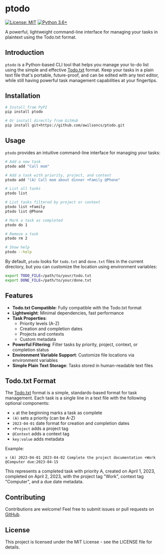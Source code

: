 # ptodo

[![License: MIT](https://img.shields.io/badge/License-MIT-yellow.svg)](https://opensource.org/licenses/MIT)
[![Python 3.6+](https://img.shields.io/badge/python-3.6+-blue.svg)](https://www.python.org/downloads/)

A powerful, lightweight command-line interface for managing your tasks in plaintext using the Todo.txt format.

## Introduction

`ptodo` is a Python-based CLI tool that helps you manage your to-do list using the simple and effective [Todo.txt](http://todotxt.org/) format. Keep your tasks in a plain text file that's portable, future-proof, and can be edited with any text editor, while still having powerful task management capabilities at your fingertips.

## Installation

```bash
# Install from PyPI
pip install ptodo

# Or install directly from GitHub
pip install git+https://github.com/awilsoncs/ptodo.git
```

## Usage

`ptodo` provides an intuitive command-line interface for managing your tasks:

```bash
# Add a new task
ptodo add "Call mom"

# Add a task with priority, project, and context
ptodo add "(A) Call mom about dinner +Family @Phone"

# List all tasks
ptodo list

# List tasks filtered by project or context
ptodo list +Family
ptodo list @Phone

# Mark a task as completed
ptodo do 1

# Remove a task
ptodo rm 2

# Show help
ptodo --help
```

By default, `ptodo` looks for `todo.txt` and `done.txt` files in the current directory, but you can customize the location using environment variables:

```bash
export TODO_FILE=/path/to/your/todo.txt
export DONE_FILE=/path/to/your/done.txt
```

## Features

- **Todo.txt Compatible**: Fully compatible with the Todo.txt format
- **Lightweight**: Minimal dependencies, fast performance
- **Task Properties**:
  - Priority levels (A-Z)
  - Creation and completion dates
  - Projects and contexts
  - Custom metadata
- **Powerful Filtering**: Filter tasks by priority, project, context, or completion status
- **Environment Variable Support**: Customize file locations via environment variables
- **Simple Plain Text Storage**: Tasks stored in human-readable text files

## Todo.txt Format

The [Todo.txt](http://todotxt.org/) format is a simple, standards-based format for task management. Each task is a single line in a text file with the following optional components:

- `x` at the beginning marks a task as complete
- `(A)` sets a priority (can be A-Z)
- `2023-04-01` date format for creation and completion dates
- `+Project` adds a project tag
- `@Context` adds a context tag
- `key:value` adds metadata

Example:
```
x (A) 2023-04-01 2023-04-02 Complete the project documentation +Work @Computer due:2023-04-15
```

This represents a completed task with priority A, created on April 1, 2023, completed on April 2, 2023, with the project tag "Work", context tag "Computer", and a due date metadata.

## Contributing

Contributions are welcome! Feel free to submit issues or pull requests on [GitHub](https://github.com/awilsoncs/ptodo).

## License

This project is licensed under the MIT License - see the LICENSE file for details.


